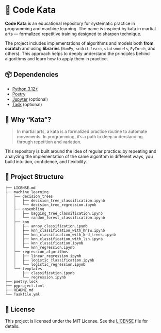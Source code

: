 # 🥋 Code Kata

**Code Kata** is an educational repository for systematic practice in programming and machine learning. The name is inspired by kata in martial arts — formalized repetitive training designed to sharpen technique.

The project includes implementations of algorithms and models both **from scratch** and using **libraries** (`NumPy`, `scikit-learn`, `statsmodels`, `PyTorch`, and others). This approach helps to deeply understand the principles behind algorithms and learn how to apply them in practice.

## 📦 Dependencies

* [Python 3.12+](https://www.python.org/downloads/)
* [Poetry](https://python-poetry.org/docs/#installation)
* [Jupyter](https://jupyter.org/) (optional)
* [Task](https://taskfile.dev/) (optional)

## 🚧 Why “Kata”?

> In martial arts, a kata is a formalized practice routine to automate movements.
> In programming, it’s a path to deep understanding through repetition and variation.

This repository is built around the idea of regular practice: by repeating and analyzing the implementation of the same algorithm in different ways, you build intuition, confidence, and flexibility.

## 📁 Project Structure

```structure
├── LICENSE.md
├── machine_learning
│   ├── decision_trees
│   │   ├── decision_tree_classification.ipynb
│   │   └── decision_tree_regression.ipynb
│   ├── ensembling
│   │   ├── bagging_tree_classification.ipynb
│   │   └── random_forest_classification.ipynb
│   ├── knn
│   │   ├── annoy_classification.ipynb
│   │   ├── knn_classification_with_hnsw.ipynb
│   │   ├── knn_classification_with_k-d_trees.ipynb
│   │   ├── knn_classification_with_lsh.ipynb
│   │   ├── knn_classification.ipynb
│   │   └── knn_regression.ipynb
│   ├── regression_algorithms
│   │   ├── linear_regression.ipynb
│   │   ├── logistic_classification.ipynb
│   │   └── logistic_regression.ipynb
│   └── templates
│       ├── classification.ipynb
│       └── regression.ipynb
├── poetry.lock
├── pyproject.toml
├── README.md
└── Taskfile.yml
```

## 📜 License

This project is licensed under the MIT License. See the [LICENSE](./LICENSE) file for details.
